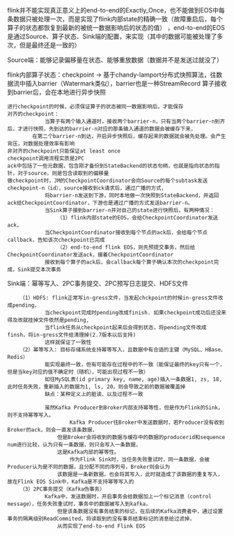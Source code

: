 flink并不能实现真正意义上的end-to-end的Exactly_Once，也不能做到EOS中每条数据只被处理一次，而是实现了flink内部state的精确一致（故障重启后，每个算子的状态都恢复到最新的被统一数据影响后的状态的值）
，end-to-end的EOS是通过Source、算子状态、Sink端的配置，来实现（其中的数据可能被处理了多次，但是最终还是一致的）

Source端：能够记录偏移量在状态、能够重放数据（数据并不是发送过就没了）

flink内部算子状态：checkpoint -> 基于chandy-lamport分布式快照算法，往数据流中插入barrier（Watermark类似），barrier也是一种StreamRecord
算子接收到barrier后，会在本地进行异步快照

    进行checkpoint的时候，必须保证算子的状态被同一数据影响后，才能保存
    对齐的checkpoint：
                当算子有两个输入通道时，接收两个barrier-n，只有当两个barrier-n到齐后，才进行快照，先到达的barrier-n对应的那条输入通道的数据会被缓存下来，
            在第二个barrier-n到达，开启异步快照后，缓存起来的数据就会被先处理。会产生背压，对数据处理效率有影响
    非对齐的checkpoint只能保证at least once
    checkpoint调用流程实质是2PC
    ack中包括了一些元数据，包含刚才备份到StateBackend的状态句柄，也就是指向状态的指针，对于source，则是包含读取到的偏移量
    做checkpoint时，JM的CheckpointCoordinator会向Source的每个subtask发送checkpoint-n（id），source接收到ck请求后，通过广播的方式，
                将barrier-n发送到下游，同时本地做一次快照到StateBackend，并返回ack给CheckpointCoordinator，下游也是通过广播的方式发送barrier-n。
                当Sink算子接到barrier-n并对自己的state进行快照后，有两种情况：
                    （1）flink内部state的EOS，会给CheckpointCoordinator发送ack，
                当CheckpointCoordinator接收到每个节点的ack后，会给每个节点callback，告知该次checkpoint已完成
                    （2）end-to-end flink EOS，则先预提交事务，然后给CheckpointCoordinator发送ack，接着CheckpointCoordinator
                接收到每个算子的ack后，会callback每个算子确认本次的checkpoint完成，Sink提交本次事务
    

Sink端：幂等写入、2PC事务提交、2PC预写日志提交、HDFS文件

        （1）HDFS: flink正常写in-gress文件，当发起chckpoint的时候in-gress文件改成pending，
                当checkpoint完成时pending改成finish. 如果checkpoint成功后还没来得及改就挂掉文件依然是pending, 
                当flink任务从checkpoint起来后会得到状态，将pending文件改成finsh，将in-gress文件给清理掉(2.7版本以后支持) 
                这样就保证了一致性
        （2）幂等写入: 目标存储系统支持幂等写入，且数据中有合适的主键（MySQL、HBase、Redis）
                能实现最终一致，但有可能存在过程中的不一致（能保证最终的key只有一个，但是当key对应的值不确定时（随机），可能出现过程不一致）
                如往MySQL表(id primary key, name, age)插入一条数据1, zs, 18, 此时任务失败，重新插入的数据为1, ls, 20，则会导致之前的数据被覆盖掉
                缺点：某种定义上的脏读、以及过程不一致
                
                虽然Kafka Producer到Broker内部支持幂等性，但是作为Flink的Sink，则不支持幂等写入。
                        Kafka Producer往Broker中发送数据时，若Producer没有收到Broker的ack，则会一直发该条数据，
                    但是Broker会将收到的数据与缓存中的数据的producerid和sequence num进行比较，认为只有一条数据，则只会写入一条数据，
                    这是Kafka内部的幂等性。
                        作为Flink Sink时，当任务失败重试时，同一条数据，会被Producer认为是不同的数据，且分配不同的序列号，Broker则会认为
                    该数据是一条新数据，也会将其写入，此时就造成了该数据的重复写入，故在Flink EOS Sink中，Kafka是不支持幂等写入的
        （3）2PC事务提交（Kafka伪事务）
                Kafka中，发送数据时，开启事务会给数据加上一个标记消息（control message），任务失败重试时，事务中的数据被写入到kafka，
                    但是该条数据没有事务结束的标记，在后续的Kafka消费者中，通过设置事务的隔离级别ReadCommited，将读取到的没有事务结束标记的消息给过滤掉，
                    从而实现了end-to-end Flink EOS